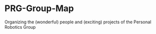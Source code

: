 # PRG-Group-Map
Organizing the (wonderful) people and (exciting) projects of the Personal Robotics Group
